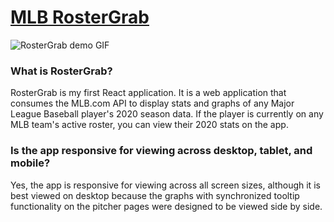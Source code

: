 # <a href="https://rostergrab.herokuapp.com/">MLB RosterGrab</a>
![RosterGrab demo GIF](https://i.imgur.com/0WxEZeV.gif)

### What is RosterGrab?

RosterGrab is my first React application. It is a web application that consumes the MLB.com API to display stats and graphs of any Major League Baseball player's 2020 season data. If the player is currently on any MLB team's active roster, you can view their 2020 stats on the app.

### Is the app responsive for viewing across desktop, tablet, and mobile?

Yes, the app is responsive for viewing across all screen sizes, although it is best viewed on desktop because the graphs with synchronized tooltip functionality on the pitcher pages were designed to be viewed side by side.

